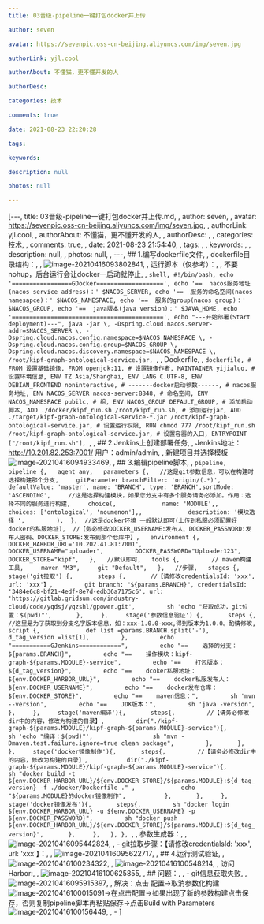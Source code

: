 ```yaml
---
title: 03晋级-pipeline一键打包docker并上传

author: seven

avatar: https://sevenpic.oss-cn-beijing.aliyuncs.com/img/seven.jpg

authorLink: yjl.cool

authorAbout: 不懂猫，更不懂开发的人

authorDesc: 

categories: 技术

comments: true

date: 2021-08-23 22:20:28

tags: 

keywords: 

description: null

photos: null

---
```

[---, title: 03晋级-pipeline一键打包docker并上传.md, , author: seven, , avatar: https://sevenpic.oss-cn-beijing.aliyuncs.com/img/seven.jpg, , authorLink: yjl.cool, , authorAbout: 不懂猫，更不懂开发的人, , authorDesc: , , categories: 技术, , comments: true, , date: 2021-08-23 21:54:40, , tags: , , keywords: , , description: null, , photos: null, , ---, ## 1.编写dockerfile文件, , dockerfile目录结构：, , ![image-20210416093802841](https://sevenpic.oss-cn-beijing.aliyuncs.com/img/image-20210416093802841.png), , 运行脚本（仅参考）：, , 不要nohup，后台运行会让docker一启动就停止, , ```shell, #!/bin/bash, echo '=================GDocker===================', echo '==  nacos服务地址(nacos service address)：' $NACOS_SERVER, echo '==  服务的命名空间(nacos namesapce)：' $NACOS_NAMESPACE, echo '==  服务的group(nacos group)：' $NACOS_GROUP, echo '==  java版本(java version)：' $JAVA_HOME, echo '===========================================', echo "---开始部署(Start deployment)---", java -jar \, -Dspring.cloud.nacos.server-addr=$NACOS_SERVER \, -Dspring.cloud.nacos.config.namespace=$NACOS_NAMESPACE \, -Dspring.cloud.nacos.config.group=$NACOS_GROUP \, -Dspring.cloud.nacos.discovery.namespace=$NACOS_NAMESPACE \, /root/kipf-graph-ontological-service.jar, ```, , Dockerfile, , ```dockerfile, # FROM 设置基础镜像, FROM openjdk:11, # 设置镜像作者, MAINTAINER yijialuo, #设置环境信息, ENV TZ Asia/Shanghai, ENV LANG C.UTF-8, ENV DEBIAN_FRONTEND noninteractive, # -------docker启动参数------, # nacos服务地址, ENV NACOS_SERVER nacos-server:8848, # 命名空间, ENV NACOS_NAMESPACE pubilc, # 组, ENV NACOS_GROUP DEFAULT_GROUP, # 添加启动脚本, ADD ./docker/kipf_run.sh /root/kipf_run.sh, # 添加运行jar, ADD ./target/kipf-graph-ontological-service-*.jar /root/kipf-graph-ontological-service.jar, # 设置运行权限, RUN chmod 777 /root/kipf_run.sh /root/kipf-graph-ontological-service.jar, # 设置容器的入口, ENTRYPOINT ["/root/kipf_run.sh"], ```, , ## 2.Jenkins上创建部署任务, , Jenkins地址：http://10.201.82.253:7001/ 用户：admin/admin, , 新建项目并选择模板![image-20210416094933469](https://sevenpic.oss-cn-beijing.aliyuncs.com/img/image-20210416094933469.png), , ## 3.编辑pipeline脚本, , ```pipeline, pipeline {,   agent any,   parameters {,   //这是git参数信息，可以在构建时选择构建那个分支,     gitParameter branchFilter: 'origin/(.*)', defaultValue: 'master', name: 'BRANCH', type: 'BRANCH',sortMode: 'ASCENDING',     //这是选择构建模块，如果您分支中有多个服务请务必添加。作用：选择不同的服务进行构建,     choice(,             name: 'MODULE',,            choices: ['ontological', 'noumenon'],,             description: '模块选择 ',         ),  },  //这是docker环境 一般默认即可(上传到私服必须配置好docker的私服地址),  //【务必修改DOCKER_USERNAME:发布人、DOCKER_PASSWORD:发布人密码、DOCKER_STORE:发布到那个仓库中】,   environment {,         DOCKER_HARBOR_URL='10.202.41.81:7001',         DOCKER_USERNAME="uploader",         DOCKER_PASSWORD="Uploader123",         DOCKER_STORE="kipf",   },   //默认即可,   tools {,         // maven构建工具,     maven "M3",     git "Default",   },   //步骤,   stages {,     stage('git拉取') {,       steps {,       //【请修改credentialsId: 'xxx', url: 'xxx'】,         git branch: "${params.BRANCH}", credentialsId: '3484e6c8-bf21-4edf-8e7d-edb36a7175c6', url: 'https://gitlab.gridsum.com/industry-cloud/code/yqdsj/yqzshl/gpower.git',         sh 'echo "获取成功，git位置：$(pwd)"',       },     },     stage('参数信息验证') {,       steps {,       //这里是为了获取到分支名字版本信息，如：xxx-1.0.0-xxx,得到版本为1.0.0。酌情修改,         script {,             def list =params.BRANCH.split('-'),             d_tag_version =list[1],         },         echo "===========GJenkins============",         echo "==    选择的分支：${params.BRANCH}",         echo "==    操作模块：kipf-graph-${params.MODULE}-service",         echo "==    打包版本：${d_tag_version}",         echo "==    dcoker私服地址：${env.DOCKER_HARBOR_URL}",         echo "==    docker私服发布人：${env.DOCKER_USERNAME}",         echo "==    docker发布仓库：${env.DOCKER_STORE}",         echo "==    maven信息：",         sh 'mvn --version',         echo "==    JDK版本：",         sh 'java -version',       },     },     stage('maven编译'){,       steps{,         //【请务必修改dir中的内容，修改为构建的目录】,         dir("./kipf-graph-${params.MODULE}/kipf-graph-${params.MODULE}-service"){,                 sh 'echo "编译：$(pwd)"',                 sh "mvn -Dmaven.test.failure.ignore=true clean package",         },       },     },     stage('docker镜像制作'){,       steps{,         //【请务必修改dir中的内容，修改为构建的目录】,           dir("./kipf-graph-${params.MODULE}/kipf-graph-${params.MODULE}-service"){,               sh "docker build -t ${env.DOCKER_HARBOR_URL}/${env.DOCKER_STORE}/${params.MODULE}:${d_tag_version} -f ./docker/Dockerfile ." ,             echo "${params.MODULE}的docker镜像制作",           },       },     },     stage('docker镜像发布'){,       steps{,         sh "docker login ${env.DOCKER_HARBOR_URL} -u ${env.DOCKER_USERNAME} -p ${env.DOCKER_PASSWORD}",         sh "docker push ${env.DOCKER_HARBOR_URL}/${env.DOCKER_STORE}/${params.MODULE}:${d_tag_version}",       },     },   }, }, ```, , 参数生成器：, , ![image-20210416095442824](https://sevenpic.oss-cn-beijing.aliyuncs.com/img/image-20210416095442824.png), , - git拉取步骤：【请修改credentialsId: 'xxx', url: 'xxx'】：, ,   ![image-20210416095622717](https://sevenpic.oss-cn-beijing.aliyuncs.com/img/image-20210416095622717.png), , ## 4.运行测试验证, , ![image-20210416100234322](https://sevenpic.oss-cn-beijing.aliyuncs.com/img/image-20210416100234322.png), , ![image-20210416100548214](https://sevenpic.oss-cn-beijing.aliyuncs.com/img/image-20210416100548214.png), , 访问Harbor:, , ![image-20210416100625855](https://sevenpic.oss-cn-beijing.aliyuncs.com/img/image-20210416100625855.png), , ## 问题：, , - git信息获取失败, , ![image-20210416095915397](https://sevenpic.oss-cn-beijing.aliyuncs.com/img/image-20210416095915397.png), , 解决：点击 配置->取消参数化构建![image-20210416100015091](https://sevenpic.oss-cn-beijing.aliyuncs.com/img/image-20210416100015091.png)->在点击配置->如果出现了新的参数构建点击保存，否则复制pipeline脚本再粘贴保存->点击Build with Parameters![image-20210416100156449](https://sevenpic.oss-cn-beijing.aliyuncs.com/img/image-20210416100156449.png), , - ]